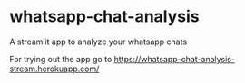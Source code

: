 # whatsapp-chat-analysis
A streamlit app to analyze your whatsapp chats

For trying out the app go to https://whatsapp-chat-analysis-stream.herokuapp.com/
